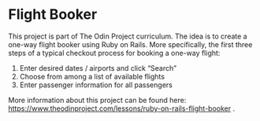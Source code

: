 # Flight Booker

This project is part of The Odin Project curriculum. The idea is to create a one-way flight booker using Ruby on Rails. More specifically, the first three steps of a typical checkout process for booking a one-way flight:
1. Enter desired dates / airports and click “Search”
2. Choose from among a list of available flights
3. Enter passenger information for all passengers

More information about this project can be found here: https://www.theodinproject.com/lessons/ruby-on-rails-flight-booker .